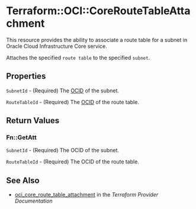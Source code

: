 # Terraform::OCI::CoreRouteTableAttachment

This resource provides the ability to associate a route table for a subnet in Oracle Cloud Infrastructure Core service.

Attaches the specified `route table` to the specified `subnet`.

## Properties

`SubnetId` - (Required) The [OCID](https://docs.cloud.oracle.com/iaas/Content/General/Concepts/identifiers.htm) of the subnet.

`RouteTableId` - (Required) The [OCID](https://docs.cloud.oracle.com/iaas/Content/General/Concepts/identifiers.htm) of the route table.


## Return Values

### Fn::GetAtt

`SubnetId` - (Required) The OCID of the subnet.

`RouteTableId` - (Required) The OCID of the route table.

## See Also

* [oci_core_route_table_attachment](https://www.terraform.io/docs/providers/oci/r/core_route_table_attachment.html) in the _Terraform Provider Documentation_